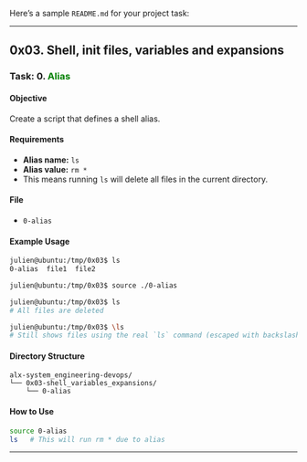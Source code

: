 Here’s a sample `README.md` for your project task:

---

## 0x03. Shell, init files, variables and expansions

### Task: **0. <span style="color:green">Alias</span>**

#### **Objective**

Create a script that defines a shell alias.

#### **Requirements**

* **Alias name:** `ls`
* **Alias value:** `rm *`
* This means running `ls` will delete all files in the current directory.

#### **File**

* `0-alias`

#### **Example Usage**

```bash
julien@ubuntu:/tmp/0x03$ ls
0-alias  file1  file2

julien@ubuntu:/tmp/0x03$ source ./0-alias

julien@ubuntu:/tmp/0x03$ ls
# All files are deleted

julien@ubuntu:/tmp/0x03$ \ls
# Still shows files using the real `ls` command (escaped with backslash)
```

#### **Directory Structure**

```
alx-system_engineering-devops/
└── 0x03-shell_variables_expansions/
    └── 0-alias
```

#### **How to Use**

```bash
source 0-alias
ls   # This will run rm * due to alias
```

---

